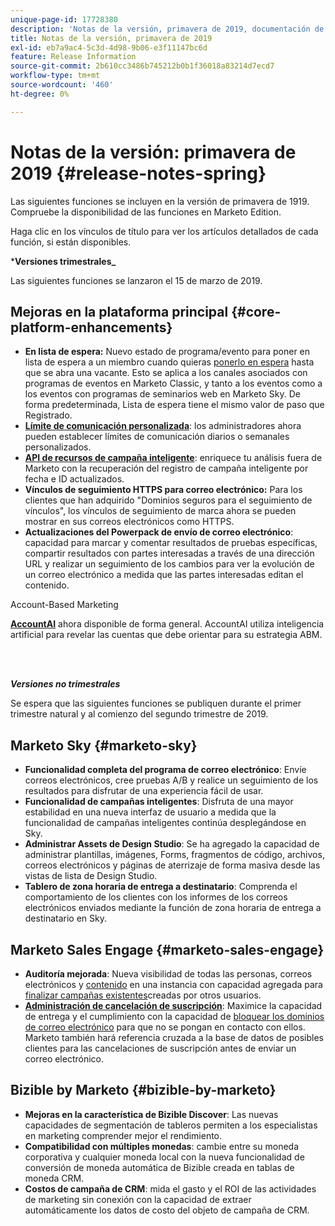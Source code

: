```yaml
---
unique-page-id: 17728380
description: 'Notas de la versión, primavera de 2019, documentación de Marketo: documentación del producto'
title: Notas de la versión, primavera de 2019
exl-id: eb7a9ac4-5c3d-4d98-9b06-e3f11147bc6d
feature: Release Information
source-git-commit: 2b610cc3486b745212b0b1f36018a83214d7ecd7
workflow-type: tm+mt
source-wordcount: '460'
ht-degree: 0%

---
```


# Notas de la versión: primavera de 2019 {#release-notes-spring}

Las siguientes funciones se incluyen en la versión de primavera de 1919. Compruebe la disponibilidad de las funciones en Marketo Edition.

Haga clic en los vínculos de título para ver los artículos detallados de cada función, si están disponibles.

***Versiones trimestrales_**

Las siguientes funciones se lanzaron el 15 de marzo de 2019.

## Mejoras en la plataforma principal {#core-platform-enhancements}

* **En lista de espera:** Nuevo estado de programa/evento para poner en lista de espera a un miembro cuando quieras [ponerlo en espera](/help/marketo/product-docs/core-marketo-concepts/smart-campaigns/program-flow-actions/change-program-status.md) hasta que se abra una vacante. Esto se aplica a los canales asociados con programas de eventos en Marketo Classic, y tanto a los eventos como a los eventos con programas de seminarios web en Marketo Sky. De forma predeterminada, Lista de espera tiene el mismo valor de paso que Registrado.
* **[Límite de comunicación personalizada](/help/marketo/product-docs/administration/email-setup/enable-communication-limits.md)**: los administradores ahora pueden establecer límites de comunicación diarios o semanales personalizados.
* **[API de recursos de campaña inteligente](https://experienceleague.adobe.com/es/docs/marketo-developer/marketo/rest/assets/smart-campaigns)**: enriquece tu análisis fuera de Marketo con la recuperación del registro de campaña inteligente por fecha e ID actualizados.
* **Vínculos de seguimiento HTTPS para correo electrónico:** Para los clientes que han adquirido &quot;Dominios seguros para el seguimiento de vínculos&quot;, los vínculos de seguimiento de marca ahora se pueden mostrar en sus correos electrónicos como HTTPS.
* **Actualizaciones del Powerpack de envío de correo electrónico**: capacidad para marcar y comentar resultados de pruebas específicas, compartir resultados con partes interesadas a través de una dirección URL y realizar un seguimiento de los cambios para ver la evolución de un correo electrónico a medida que las partes interesadas editan el contenido.

Account-Based Marketing

**[AccountAI](/help/marketo/product-docs/target-account-management/account-profiling/account-profiling-ranking-and-tuning.md)** ahora disponible de forma general. AccountAI utiliza inteligencia artificial para revelar las cuentas que debe orientar para su estrategia ABM.

<br> 

**_Versiones no trimestrales_**

Se espera que las siguientes funciones se publiquen durante el primer trimestre natural y al comienzo del segundo trimestre de 2019.

## Marketo Sky {#marketo-sky}

* **Funcionalidad completa del programa de correo electrónico**: Envíe correos electrónicos, cree pruebas A/B y realice un seguimiento de los resultados para disfrutar de una experiencia fácil de usar.
* **Funcionalidad de campañas inteligentes**: Disfruta de una mayor estabilidad en una nueva interfaz de usuario a medida que la funcionalidad de campañas inteligentes continúa desplegándose en Sky.
* **Administrar Assets de Design Studio**: Se ha agregado la capacidad de administrar plantillas, imágenes, Forms, fragmentos de código, archivos, correos electrónicos y páginas de aterrizaje de forma masiva desde las vistas de lista de Design Studio.
* **Tablero de zona horaria de entrega a destinatario**: Comprenda el comportamiento de los clientes con los informes de los correos electrónicos enviados mediante la función de zona horaria de entrega a destinatario en Sky.

## Marketo Sales Engage {#marketo-sales-engage}

* **Auditoría mejorada**: Nueva visibilidad de todas las personas, correos electrónicos y [contenido](/help/marketo/product-docs/marketo-sales-connect/templates/view-template-list-as-another-user.md) en una instancia con capacidad agregada para [finalizar campañas existentes](/help/marketo/product-docs/marketo-sales-connect/campaigns/view-campaigns-list-as-another-user.md)creadas por otros usuarios.
* **[Administración de cancelación de suscripción](/help/marketo/product-docs/marketo-sales-connect/email/unsubscribes/marketo-unsubscribe-check.md)**: Maximice la capacidad de entrega y el cumplimiento con la capacidad de [bloquear los dominios de correo electrónico](/help/marketo/product-docs/marketo-sales-connect/admin/blocked-domains.md) para que no se pongan en contacto con ellos. Marketo también hará referencia cruzada a la base de datos de posibles clientes para las cancelaciones de suscripción antes de enviar un correo electrónico.

## Bizible by Marketo {#bizible-by-marketo}

* **Mejoras en la característica de Bizible Discover**: Las nuevas capacidades de segmentación de tableros permiten a los especialistas en marketing comprender mejor el rendimiento.
* **Compatibilidad con múltiples monedas**: cambie entre su moneda corporativa y cualquier moneda local con la nueva funcionalidad de conversión de moneda automática de Bizible creada en tablas de moneda CRM.
* **Costos de campaña de CRM**: mida el gasto y el ROI de las actividades de marketing sin conexión con la capacidad de extraer automáticamente los datos de costo del objeto de campaña de CRM.
